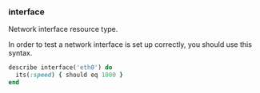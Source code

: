 ### <a name="interface">interface</a>

Network interface resource type.

In order to test a network interface is set up correctly, you should use this syntax.

```ruby
describe interface('eth0') do
  its(:speed) { should eq 1000 }
end
```
